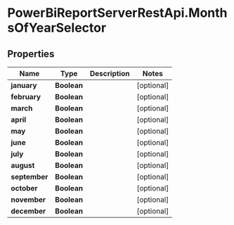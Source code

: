 # PowerBiReportServerRestApi.MonthsOfYearSelector

## Properties
Name | Type | Description | Notes
------------ | ------------- | ------------- | -------------
**january** | **Boolean** |  | [optional] 
**february** | **Boolean** |  | [optional] 
**march** | **Boolean** |  | [optional] 
**april** | **Boolean** |  | [optional] 
**may** | **Boolean** |  | [optional] 
**june** | **Boolean** |  | [optional] 
**july** | **Boolean** |  | [optional] 
**august** | **Boolean** |  | [optional] 
**september** | **Boolean** |  | [optional] 
**october** | **Boolean** |  | [optional] 
**november** | **Boolean** |  | [optional] 
**december** | **Boolean** |  | [optional] 


